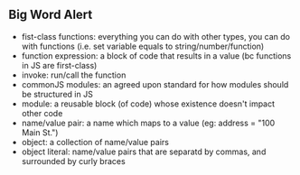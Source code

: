 ## Big Word Alert

- fist-class functions: everything you can do with other types, you can do with functions (i.e. set variable equals to string/number/function)
- function expression: a block of code that results in a value (bc functions in JS are first-class)
- invoke: run/call the function
- commonJS modules: an agreed upon standard for how modules should be structured in JS
- module: a reusable block (of code) whose existence doesn't impact other code
- name/value pair: a name which maps to a value (eg: address = "100 Main St.")
- object: a collection of name/value pairs
- object literal: name/value pairs that are separatd by commas, and surrounded by curly braces
